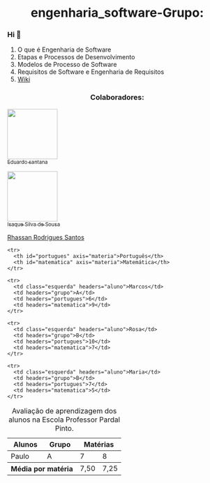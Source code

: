 # <h1 align="center">engenharia_software-Grupo:</h1>
 ### Hi 👋
1. O que é Engenharia de Software
2. Etapas e Processos de Desenvolvimento
3. Modelos de Processo de Software
4. Requisitos de Software e Engenharia de Requisitos
6. [Wiki](https://github.com/EDU0007/engenharia_software/wiki)
 <h3 align="center"> Colaboradores:</h3>

[<img src="https://avatars.githubusercontent.com/u/55513247?s=60&v=4&u=071f7791bb03f8e102d835bdb9c2f0d3d24e8a34&v=" width=115 > <br> <sub>Eduardo santana  </sub>](https://github.com/EDU0007)

[<img src="https://avatars.githubusercontent.com/u/72052275?v=4&u=071f7791bb03f8e102d835bdb9c2f0d3d24e8a34&v=" width=115 > <br> <sub>
Isaque Silva de Sousa  </sub>](https://github.com/isaquesil)

[Rhassan Rodrigues Santos](https://github.com/Rhassancoding) 

<table summary="Tabela contendo notas por grupo em relação a alunos e matérias.">

  <caption>Avaliação de aprendizagem dos alunos na Escola Professor Pardal Pinto.</caption>

  <colgroup>
  <col />
  <col />
  <col span="2" /><!-- Agrupamento das colunas Português e Matemática à célula de cabeçalho Matérias -->
  </colgroup>

  <thead>
    <tr>
      <th rowspan="2" id="aluno">Alunos</th>
      <th rowspan="2" id="grupo">Grupo</th>
      <th colspan="2" id="materia">Matérias</th>
    </tr>

    <tr>
      <th id="portugues" axis="materia">Português</th>
      <th id="matematica" axis="materia">Matemática</th>
    </tr>
  </thead>

  <tbody>
    <tr>
      <td class="esquerda" headers="aluno">Paulo</td>
      <td headers="grupo">A</td>
      <td headers="portugues">7</td>
      <td headers="matematica">8</td>
    </tr>

    <tr>
      <td class="esquerda" headers="aluno">Marcos</td>
      <td headers="grupo">A</td>
      <td headers="portugues">6</td>
      <td headers="matematica">9</td>
    </tr>

    <tr>
      <td class="esquerda" headers="aluno">Rosa</td>
      <td headers="grupo">B</td>
      <td headers="portugues">10</td>
      <td headers="matematica">7</td>
    </tr>

    <tr>
      <td class="esquerda" headers="aluno">Maria</td>
      <td headers="grupo">B</td>
      <td headers="portugues">7</td>
      <td headers="matematica">5</td>
    </tr>
  </tbody>

  <tbody class="linha-das-medias">
    <tr>
      <th colspan="2" id="media">Média por matéria </th>
      <td headers="portugues">7,50</td>
      <td headers="matematica">7,25</td>
    </tr>
  </tbody>

</table>
